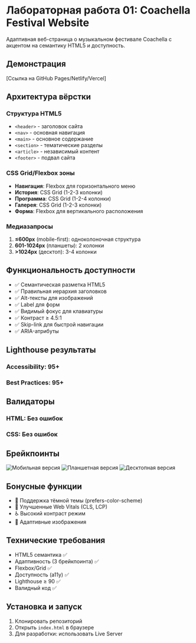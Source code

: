 # Лабораторная работа 01: Coachella Festival Website

Адаптивная веб-страница о музыкальном фестивале Coachella с акцентом на семантику HTML5 и доступность.

## Демонстрация

[Ссылка на GitHub Pages/Netlify/Vercel]

## Архитектура вёрстки

### Структура HTML5
- `<header>` - заголовок сайта
- `<nav>` - основная навигация
- `<main>` - основное содержание
- `<section>` - тематические разделы
- `<article>` - независимый контент
- `<footer>` - подвал сайта

### CSS Grid/Flexbox зоны
- **Навигация**: Flexbox для горизонтального меню
- **История**: CSS Grid (1-2-3 колонки)
- **Программа**: CSS Grid (1-2-4 колонки)
- **Галерея**: CSS Grid (1-2-3 колонки)
- **Форма**: Flexbox для вертикального расположения

### Медиазапросы
1. **≤600px** (mobile-first): одноколоночная структура
2. **601-1024px** (планшеты): 2 колонки
3. **>1024px** (десктоп): 3-4 колонки

## Функциональность доступности

- ✅ Семантическая разметка HTML5
- ✅ Правильная иерархия заголовков
- ✅ Alt-тексты для изображений
- ✅ Label для форм
- ✅ Видимый фокус для клавиатуры
- ✅ Контраст ≥ 4.5:1
- ✅ Skip-link для быстрой навигации
- ✅ ARIA-атрибуты

## Lighthouse результаты

### Accessibility: 95+
### Best Practices: 95+

## Валидаторы

### HTML: Без ошибок
### CSS: Без ошибок

## Брейкпоинты

![Мобильная версия](screenshots/mobile.png)
![Планшетная версия](screenshots/tablet.png)
![Десктопная версия](screenshots/desktop.png)

## Бонусные функции

- 🌙 Поддержка тёмной темы (prefers-color-scheme)
- 🎯 Улучшенные Web Vitals (CLS, LCP)
- ♿ Высокий контраст режим
- 🚀 Адаптивные изображения

## Технические требования

- HTML5 семантика ✅
- Адаптивность (3 брейкпоинта) ✅
- Flexbox/Grid ✅
- Доступность (a11y) ✅
- Lighthouse ≥ 90 ✅
- Валидный код ✅

## Установка и запуск

1. Клонировать репозиторий
2. Открыть `index.html` в браузере
3. Для разработки: использовать Live Server
